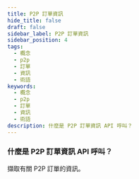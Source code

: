 ```yaml
---
title: P2P 訂單資訊
hide_title: false
draft: false
sidebar_label: P2P 訂單資訊
sidebar_position: 4
tags:
  - 概念
  - p2p
  - 訂單
  - 資訊
  - 術語
keywords:
  - 概念
  - p2p
  - 訂單
  - 資訊
  - 術語
description: 什麼是 P2P 訂單資訊 API 呼叫？
---
```


### 什麼是 P2P 訂單資訊 API 呼叫？

擷取有關 P2P 訂單的資訊。
